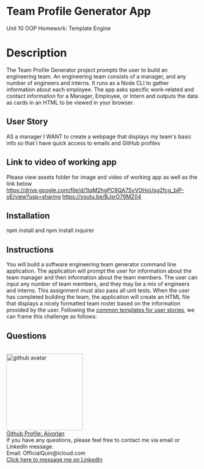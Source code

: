 # Team Profile Generator App
Unit 10 OOP Homework: Template Engine

# Description 
The Team Profile Generator project prompts the user to build an engineering team. An engineering team consists of a manager, and any number of engineers and interns. It runs as a Node CLI to gather information about each employee. The app asks specific work-related and contact information for a Manager, Employee, or Intern and outputs the data as cards in an HTML to be viewed in your browser. 


## User Story
AS a manager
I WANT to create a webpage that displays my team's basic info
so that I have quick access to emails and GitHub profiles

## Link to video of working app 
Please view assets folder for image and video of working app as well as the link below
https://drive.google.com/file/d/1tqM2hgPC9QA7SvVOHoUsg2fcg_bjP-oE/view?usp=sharing
https://youtu.be/BJsrO79MZ04
## Installation 
npm install and npm install inquirer  

## Instructions

You will build a software engineering team generator command line application. The application will prompt the user for information about the team manager and then information about the team members. The user can input any number of team members, and they may be a mix of engineers and interns. This assignment must also pass all unit tests. When the user has completed building the team, the application will create an HTML file that displays a nicely formatted team roster based on the information provided by the user. Following the [common templates for user stories](https://en.wikipedia.org/wiki/User_story#Common_templates), we can frame this challenge as follows:

## Questions 
<br>
<img src='https://avatars3.githubusercontent.com/u/65247434?v=4' height='200px' alt='github avatar'>
<br>
<a href='https://github.com/Aivorlan'>Github Profile: Aivorlan</a>
<br>
If you have any questions, please feel free to contact me via email or LinkedIn message.
<br>
Email: OfficialQuin@icloud.com
<br>
<a href='https://www.linkedin.com/in/quinton-bryant-485a121a7'>Click here to message me on LinkedIn</a>

